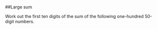 ##Large sum

Work out the first ten digits of the sum of the following one-hundred 50-digit numbers.
